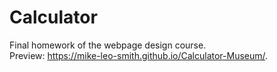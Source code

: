 # Calculator
Final homework of the webpage design course.<br/>
Preview: https://mike-leo-smith.github.io/Calculator-Museum/.
